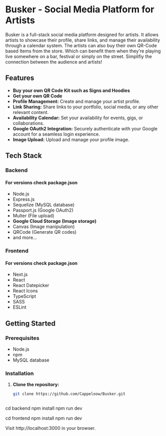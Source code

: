 # Busker - Social Media Platform for Artists

Busker is a full-stack social media platform designed for artists. It allows artists to showcase their profile, share links, and manage their availability through a calendar system. The artists can also buy their own QR-Code based Items from the store. Which can benefit them when they're playing live somewhere on a bar, festival or simply on the street. Simplifiy the connection between the audience and artists!

## Features
- **Buy your own QR Code Kit such as Signs and Hoodies**
- **Get your own QR Code**
- **Profile Management:** Create and manage your artist profile.
- **Link Sharing:** Share links to your portfolio, social media, or any other relevant content.
- **Availability Calendar:** Set your availability for events, gigs, or collaborations.
- **Google OAuth2 Integration:** Securely authenticate with your Google account for a seamless login experience.
- **Image Upload:** Upload and manage your profile image.

## Tech Stack

### Backend
#### For versions check package.json
- Node.js
- Express.js
- Sequelize (MySQL database)
- Passport.js (Google OAuth2)
- Multer (File upload)
- **Google Cloud Storage (Image storage)**
- Canvas (Image manipulation)
- QRCode (Generate QR codes)
- and more...

### Frontend
#### For versions check package.json
- Next.js
- React
- React Datepicker
- React Icons
- TypeScript
- SASS
- ESLint

## Getting Started

### Prerequisites

- Node.js
- npm
- MySQL database

### Installation

1. **Clone the repository:**

   ```bash
   git clone https://github.com/Cappeloow/Busker.git



cd backend
npm install
npm run dev

cd frontend
npm install
npm run dev

Visit http://localhost:3000 in your browser.
